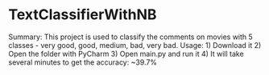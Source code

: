 # TextClassifierWithNB
Summary: This project is used to classify the comments on movies with 5 classes - very good, good, medium, bad, very bad.
Usage:  1) Download it
        2) Open the folder with PyCharm
        3) Open main.py and run it
        4) It will take several minutes to get the accuracy: ~39.7%
